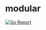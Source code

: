 # modular

[![Go Report](https://yrk6nexjmsi2nf4tredyu7n2vi0ggwms.lambda-url.us-east-1.on.aws/mlctrez/modular?again)](https://goreportcard.com/report/github.com/mlctrez/modular)


